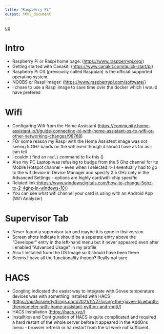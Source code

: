 ```yaml
---
title: "Raspberry Pi"
output: html_document
---
```

[up](https://mikewise2718.github.io/markdowndocs/)

# Intro
- Raspberry Pi or Raspi home page: (https://www.raspberrypi.org/)
- Getting started with Canakit: (https://www.canakit.com/quick-start/pi)
- Raspberry Pi OS (previously called Raspbian) is the official supported operating system.
- NOOBS or Raspi Imager: (https://www.raspberrypi.com/software/) 
- I chose to use a Raspi image to save time over the docker which I would have prefered

# Wifi
- Configuring Wifi from the Home Assistant (https://community.home-assistant.io/t/guide-connecting-pi-with-home-assistant-os-to-wifi-or-other-networking-changes/98768)
- FOr some reason my Raspi with the Home Assistent image was not seeing 5 GHz bands on the wifi even though it should have as far as I can tell
- I couldn't find an `nmcli` command to fix this ()
- Also my PC Laptop was refusing to budge from the 5 Ghz channel for its Mobile Hotspot channel - even when I selected it- I eventually had to go to the wif device in Device Manager and specify 2.5 GHz only in the Advanced Settings - options are highly card/wifi-chip specific
- Related link:(https://www.windowsdigitals.com/how-to-change-5ghz-to-2-4ghz-in-windows-10/)
- You can see what wifi channel your card is using with an Android App (Wifi Analyzer)


# Supervisor Tab
- Never found a supervisor tab and maybe it is gone in thsi version
- Screen shots indicate it should be a seperate entry above the "Developer" entry in the left-hand menu but it never appeared even after I enabled "Advanced Usage" in my profile
- Also I installed from the OS Image so it should have been there
- Seems I have all the functionality though? Really not sure

# HACS
- Googling indicated the easist way to integrate with Govee temperature devices was with something installed with HACS
- (https://austinsnerdythings.com/2021/12/27/using-the-govee-bluetooth-thermometer-with-home-assistant-python-and-mqtt/)
- HACS Installation (https://hacs.xyz/)
- Installtion and Configuration of HACS is quite complicated and required a hard restart of the whole server before it appeared in the AddOns menu - browser refresh or ha restart from the UI were not sufficient.
